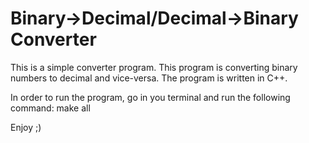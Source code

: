 # Binary->Decimal/Decimal->Binary Converter

This is a simple converter program.
This program is converting binary numbers to decimal and vice-versa.
The program is written in C++.

In order to run the program, go in you terminal and run the following command:
 make all
 
 Enjoy ;)
